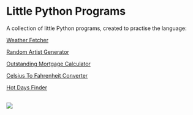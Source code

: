 # Little Python Programs

A collection of little Python programs, created to practise the language:

[Weather Fetcher](https://github.com/milliedavidson/LittlePythonPrograms/blob/main/WeatherFetcher.py)

[Random Artist Generator](https://github.com/milliedavidson/LittlePythonPrograms/blob/main/RandomArtistGenerator.py)

[Outstanding Mortgage Calculator](https://github.com/milliedavidson/LittlePythonPrograms/blob/main/OutstandingMortgageCalculator.py)

[Celsius To Fahrenheit Converter](https://github.com/milliedavidson/LittlePythonPrograms/blob/main/CelsiusToFahrenheitConverter.py)

[Hot Days Finder](https://github.com/milliedavidson/LittlePythonPrograms/blob/main/HotDaysFinder.py)

<br>

<img src ="https://media.giphy.com/media/3oKIPnAiaMCws8nOsE/giphy.gif"/>